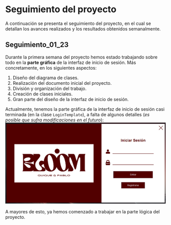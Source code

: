 # Seguimiento del proyecto 
A continuación se presenta el seguimiento del proyecto, 
en el cual se detallan los avances realizados y los 
resultados obtenidos semanalmente.
## Seguimiento_01_23
Durante la primera semana del proyecto hemos estado trabajando
sobre todo en la **parte gráfica** de la interfaz de inicio de sesión. 
Más concretamente, en los siguientes aspectos:
1. Diseño del diagrama de clases.
2. Realización del documento inicial del proyecto.
3. División y organización del trabajo.
4. Creación de clases iniciales.
5. Gran parte del diseño de la interfaz de inicio de sesión.

Actualmente, tenemos la parte gráfica de la interfaz de inicio de sesión
casi terminada (en la clase `LoginTemplate`), a falta de algunos detalles (*es posible que sufra
modificaciones en el futuro*):
![Avance interfaz](/img/interfaz1.png)

A mayores de esto, ya hemos comenzado a trabajar en la parte lógica
del proyecto.